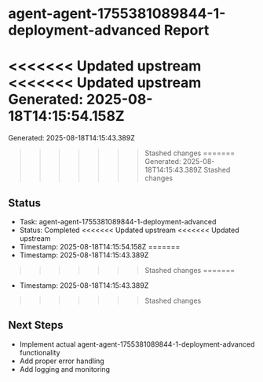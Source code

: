 # agent-agent-1755381089844-1-deployment-advanced Report

<<<<<<< Updated upstream
<<<<<<< Updated upstream
Generated: 2025-08-18T14:15:54.158Z
=======
Generated: 2025-08-18T14:15:43.389Z
>>>>>>> Stashed changes
=======
Generated: 2025-08-18T14:15:43.389Z
>>>>>>> Stashed changes

## Status
- Task: agent-agent-1755381089844-1-deployment-advanced
- Status: Completed
<<<<<<< Updated upstream
<<<<<<< Updated upstream
- Timestamp: 2025-08-18T14:15:54.158Z
=======
- Timestamp: 2025-08-18T14:15:43.389Z
>>>>>>> Stashed changes
=======
- Timestamp: 2025-08-18T14:15:43.389Z
>>>>>>> Stashed changes

## Next Steps
- Implement actual agent-agent-1755381089844-1-deployment-advanced functionality
- Add proper error handling
- Add logging and monitoring

